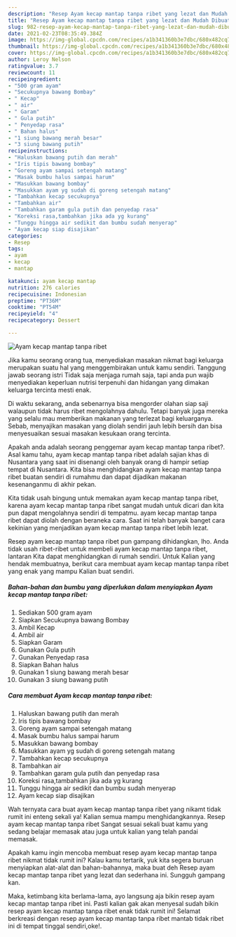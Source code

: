 ```yaml
---
description: "Resep Ayam kecap mantap tanpa ribet yang lezat dan Mudah Dibuat"
title: "Resep Ayam kecap mantap tanpa ribet yang lezat dan Mudah Dibuat"
slug: 982-resep-ayam-kecap-mantap-tanpa-ribet-yang-lezat-dan-mudah-dibuat
date: 2021-02-23T08:35:49.384Z
image: https://img-global.cpcdn.com/recipes/a1b341360b3e7dbc/680x482cq70/ayam-kecap-mantap-tanpa-ribet-foto-resep-utama.jpg
thumbnail: https://img-global.cpcdn.com/recipes/a1b341360b3e7dbc/680x482cq70/ayam-kecap-mantap-tanpa-ribet-foto-resep-utama.jpg
cover: https://img-global.cpcdn.com/recipes/a1b341360b3e7dbc/680x482cq70/ayam-kecap-mantap-tanpa-ribet-foto-resep-utama.jpg
author: Leroy Nelson
ratingvalue: 3.7
reviewcount: 11
recipeingredient:
- "500 gram ayam"
- "Secukupnya bawang Bombay"
- " Kecap"
- " air"
- " Garam"
- " Gula putih"
- " Penyedap rasa"
- " Bahan halus"
- "1 siung bawang merah besar"
- "3 siung bawang putih"
recipeinstructions:
- "Haluskan bawang putih dan merah"
- "Iris tipis bawang bombay"
- "Goreng ayam sampai setengah matang"
- "Masak bumbu halus sampai harum"
- "Masukkan bawang bombay"
- "Masukkan ayam yg sudah di goreng setengah matang"
- "Tambahkan kecap secukupnya"
- "Tambahkan air"
- "Tambahkan garam gula putih dan penyedap rasa"
- "Koreksi rasa,tambahkan jika ada yg kurang"
- "Tunggu hingga air sedikit dan bumbu sudah menyerap"
- "Ayam kecap siap disajikan"
categories:
- Resep
tags:
- ayam
- kecap
- mantap

katakunci: ayam kecap mantap 
nutrition: 276 calories
recipecuisine: Indonesian
preptime: "PT36M"
cooktime: "PT54M"
recipeyield: "4"
recipecategory: Dessert

---
```



![Ayam kecap mantap tanpa ribet](https://img-global.cpcdn.com/recipes/a1b341360b3e7dbc/680x482cq70/ayam-kecap-mantap-tanpa-ribet-foto-resep-utama.jpg)

Jika kamu seorang orang tua, menyediakan masakan nikmat bagi keluarga merupakan suatu hal yang menggembirakan untuk kamu sendiri. Tanggung jawab seorang istri Tidak saja menjaga rumah saja, tapi anda pun wajib menyediakan keperluan nutrisi terpenuhi dan hidangan yang dimakan keluarga tercinta mesti enak.

Di waktu  sekarang, anda sebenarnya bisa mengorder olahan siap saji walaupun tidak harus ribet mengolahnya dahulu. Tetapi banyak juga mereka yang selalu mau memberikan makanan yang terlezat bagi keluarganya. Sebab, menyajikan masakan yang diolah sendiri jauh lebih bersih dan bisa menyesuaikan sesuai masakan kesukaan orang tercinta. 



Apakah anda adalah seorang penggemar ayam kecap mantap tanpa ribet?. Asal kamu tahu, ayam kecap mantap tanpa ribet adalah sajian khas di Nusantara yang saat ini disenangi oleh banyak orang di hampir setiap tempat di Nusantara. Kita bisa menghidangkan ayam kecap mantap tanpa ribet buatan sendiri di rumahmu dan dapat dijadikan makanan kesenanganmu di akhir pekan.

Kita tidak usah bingung untuk memakan ayam kecap mantap tanpa ribet, karena ayam kecap mantap tanpa ribet sangat mudah untuk dicari dan kita pun dapat mengolahnya sendiri di tempatmu. ayam kecap mantap tanpa ribet dapat diolah dengan beraneka cara. Saat ini telah banyak banget cara kekinian yang menjadikan ayam kecap mantap tanpa ribet lebih lezat.

Resep ayam kecap mantap tanpa ribet pun gampang dihidangkan, lho. Anda tidak usah ribet-ribet untuk membeli ayam kecap mantap tanpa ribet, lantaran Kita dapat menghidangkan di rumah sendiri. Untuk Kalian yang hendak membuatnya, berikut cara membuat ayam kecap mantap tanpa ribet yang enak yang mampu Kalian buat sendiri.

<!--inarticleads1-->

##### Bahan-bahan dan bumbu yang diperlukan dalam menyiapkan Ayam kecap mantap tanpa ribet:

1. Sediakan 500 gram ayam
1. Siapkan Secukupnya bawang Bombay
1. Ambil  Kecap
1. Ambil  air
1. Siapkan  Garam
1. Gunakan  Gula putih
1. Gunakan  Penyedap rasa
1. Siapkan  Bahan halus
1. Gunakan 1 siung bawang merah besar
1. Gunakan 3 siung bawang putih




<!--inarticleads2-->

##### Cara membuat Ayam kecap mantap tanpa ribet:

1. Haluskan bawang putih dan merah
1. Iris tipis bawang bombay
1. Goreng ayam sampai setengah matang
1. Masak bumbu halus sampai harum
1. Masukkan bawang bombay
1. Masukkan ayam yg sudah di goreng setengah matang
1. Tambahkan kecap secukupnya
1. Tambahkan air
1. Tambahkan garam gula putih dan penyedap rasa
1. Koreksi rasa,tambahkan jika ada yg kurang
1. Tunggu hingga air sedikit dan bumbu sudah menyerap
1. Ayam kecap siap disajikan




Wah ternyata cara buat ayam kecap mantap tanpa ribet yang nikamt tidak rumit ini enteng sekali ya! Kalian semua mampu menghidangkannya. Resep ayam kecap mantap tanpa ribet Sangat sesuai sekali buat kamu yang sedang belajar memasak atau juga untuk kalian yang telah pandai memasak.

Apakah kamu ingin mencoba membuat resep ayam kecap mantap tanpa ribet nikmat tidak rumit ini? Kalau kamu tertarik, yuk kita segera buruan menyiapkan alat-alat dan bahan-bahannya, maka buat deh Resep ayam kecap mantap tanpa ribet yang lezat dan sederhana ini. Sungguh gampang kan. 

Maka, ketimbang kita berlama-lama, ayo langsung aja bikin resep ayam kecap mantap tanpa ribet ini. Pasti kalian gak akan menyesal sudah bikin resep ayam kecap mantap tanpa ribet enak tidak rumit ini! Selamat berkreasi dengan resep ayam kecap mantap tanpa ribet mantab tidak ribet ini di tempat tinggal sendiri,oke!.

